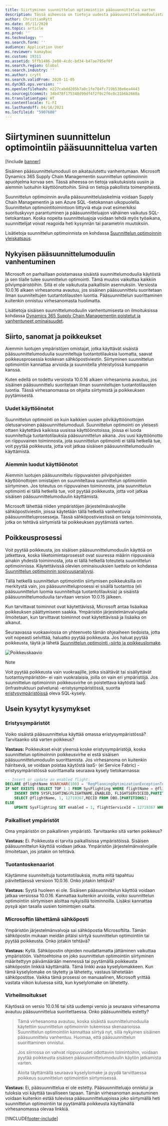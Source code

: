 ```yaml
---
title: Siirtyminen suunnittelun optimointiin pääsuunnittelua varten
description: Tässä aiheessa on tietoja uudesta pääsuunnittelumoduulista eli suunnittelun optimoinnista ja siirtymisestä siihen nykyisestä moduulista.
author: ChristianRytt
ms.date: 05/11/2020
ms.topic: article
ms.prod: ''
ms.technology: ''
ms.search.form: ''
audience: Application User
ms.reviewer: kamaybac
ms.custom: 19311
ms.assetid: 5ffb1486-2e08-4cdc-bd34-b47ae795ef0f
ms.search.region: Global
ms.search.industry: ''
ms.author: crytt
ms.search.validFrom: 2020-11-05
ms.dyn365.ops.version: ''
ms.openlocfilehash: e227cabdd205b7a0c1fe784fc719b538e6ea4443
ms.sourcegitcommit: 34b478f175348d99df4f2f0c2f6c0c21b6b2660a
ms.translationtype: HT
ms.contentlocale: fi-FI
ms.lasthandoff: 04/16/2021
ms.locfileid: "5907688"
---
```

# <a name="migration-to-planning-optimization-for-master-planning"></a>Siirtyminen suunnittelun optimointiin pääsuunnittelua varten

[!include [banner](../includes/banner.md)]

Sisäinen pääsuunnittelumoduuli on aikataulutettu vanhentumaan. Microsoft Dynamics 365 Supply Chain Managementin suunnittelun optimoinnin apuohjelma korvaa sen. Tässä aiheessa on tietoja vaikutuksista uusiin ja aiemmin luotuihin käyttöönottoihin. Siinä on tietoja pakollista toimenpiteistä.

Suunnittelun optimoinnin avulla pääsuunnittelulaskelmia voidaan Supply Chain Managementin ja sen Azure SQL -tietokannan ulkopuolella. Suunnittelun optimointitoimintoon liittyviä etuja ovat esimerkiksi suorituskyvyn parantuminen ja pääsuunnitteluajon vähäinen vaikutus SQL-tietokantaan. Koska nopeita suunnitteluajoja voidaan tehdä myös työaikana, suunnittelijat voivat reagoida heti kysynnän tai parametrin muutoksiin.

Lisätietoja suunnittelun optimoinnista on kohdassa [Suunnittelun optimoinnin yleiskatsaus](planning-optimization/planning-optimization-overview.md).

## <a name="obsolescence-of-the-existing-master-planning-engine"></a>Nykyisen pääsuunnittelumoduulin vanhentuminen

Microsoft on parhaillaan poistamassa sisäistä suunnittelumoduulia käytöstä ja sen tilalle tulee suunnittelun optimointi. Tämä muutos vaikuttaa kaikkiin pilviympäristöihin. Sillä ei ole vaikutusta paikallisiin asennuksiin. Versiosta 10.0.16 alkaen virhesanoma avautuu, jos sisäinen pääsuunnittelu suoritetaan ilman suunniteltujen tuotantotilausten luontia. Pääsuunnittelun suorittaminen kuitenkin onnistuu virhesanomasta huolimatta.

Lisätietoja sisäisen suunnittelumoduulin vanhentumisesta on ilmoituksissa kohdassa [Dynamics 365 Supply Chain Managementin poistetut ja vanhentuneet ominaisuudet](../get-started/removed-deprecated-features-scm-updates.md).

## <a name="migration-messages-and-exceptions"></a>Siirto, sanomat ja poikkeukset

Aiemmin luotujen ympäristöjen omistajat, jotka käyttävät sisäistä pääsuunnittelumoduulia suunniteltuja tuotantotilauksia luomatta, saavat poikkeusprosessia koskevan sähköpostiviestin. Siirtyminen suunnittelun optimointiin kannattaa arvioida ja suunnitella yhteistyössä kumppanin kanssa.

Kuten edellä on todettu versiosta 10.0.16 alkaen virhesanoma avautuu, jos sisäinen pääsuunnittelu suoritetaan ilman suunniteltujen tuotantotilausten luontia. Tässä virhesanomassa on ohjeita siirtymistä ja poikkeuksen pyytämisestä.

### <a name="new-deployments"></a>Uudet käyttöönotot

Suunnittelun optimointi on kuin kaikkien uusien pilvikäyttöönottojen oletusarvoinen pääsuunnittelumoduuli. Suunnittelun optimointi on yleisesti ottaen käytettävä kaikissa uusissa käyttöönotoissa, joissa ei luoda suunniteltuja tuotantotilauksia pääsuunnittelun aikana. Jos uusi käyttöönotto on riippuvainen toiminnosta, jota suunnittelun optimointi ei tällä hetkellä tue, voit pyytää poikkeusta, jotta voit jatkaa sisäisen pääsuunnittelumoduulin käyttämistä.

### <a name="existing-deployments"></a>Aiemmin luodut käyttöönotot

Aiemmin luotujen pääsuunnittelu riippuvaisten pilvipohjaisten käyttöönottojen omistajien on suunniteltava suunnittelun optimointiin siirtyminen. Jos toteutus on riippuvainen toiminnosta, jota suunnittelun optimointi ei tällä hetkellä tue, voit pyytää poikkeusta, jotta voit jatkaa sisäisen pääsuunnittelumoduulin käyttämistä.

Microsoft lähettää niiden ympäristöjen järjestelmävalvojille sähköpostiviestin, joissa käytetään tällä hetkellä vanhentuvia pääsuunnitteluprosesseja. Tässä sähköpostiviestissä on tietoja toiminnoista, jotka on tehtävä siirtymistä tai poikkeuksen pyytämistä varten.

## <a name="the-exception-process"></a>Poikkeusprosessi

Voit pyytää poikkeusta, jos sisäisen pääsuunnittelumoduulin käyttöä on jatkettava, koska liiketoimintaprosessit ovat suuressa määrin riippuvaisia ainakin yhdestä toiminnosta, jota ei tällä hetkellä toteuteta suunnittelun optimoinnissa. Käytettävissä olevien ominaisuuksien luettelo on kohdassa [Suunnittelun optimoinnin sopivuusanalyysi](planning-optimization/planning-optimization-fit-analysis.md).

Tällä hetkellä suunnittelun optimointiin siirtymisen poikkeuksilla on merkitystä vain, jos pääsuunnitteluprosessi ei sisällä tuotantoa (eli pääsuunnittelun luomia suunniteltuja tuotantotilauksia) ja sisäistä pääsuunnittelumoduulia tarvitaan version 10.0.15 jälkeen.

Kun tarvittavat toiminnot ovat käytettävissä, Microsoft antaa lisäaikaa poikkeuksen päättymiseen saakka. Ympäristön järjestelmänvalvojalla ilmoitetaan, kun tarvittavat toiminnot ovat käytettävissä ja lisäaika on alkanut.

Seuraavassa vuokaaviossa on yhteenveto tämän ohjeaiheen tiedoista, jotta voit nopeasti selvittää, haluatko pyytää poikkeusta. Jos haluat pyytää poikkeusta, täytä ja lähetä [Suunnittelun optimointi -siirto ja poikkeuslomake](https://go.microsoft.com/fwlink/?linkid=2144962).

![Poikkeuskaavio](media/exception-diagram.png "Poikkeuskaavio")

> [!NOTE]
> Voit pyytää poikkeusta vain vuokraajille, jotka sisältävät tai sisällyttävät tuotantoympäristön– ei vain vuokralaisia, joilla on vain eri ympäristöjä. Jos suunnittelun optimoinnin poikkeusvirhe on poistettava käytöstä IaaS (infrastruktuuri palveluna) -eristysympäristössä, suorita [eristysympäristöissä](#faq-sandbox) oleva SQL-kysely.

## <a name="frequently-asked-questions"></a>Usein kysytyt kysymykset

### <a name="sandbox-environments"></a><a name="faq-sandbox"></a>Eristysympäristöt

Voiko sisäistä pääsuunnittelua käyttää omassa eristysympäristössä? Tarvitaanko sitä varten poikkeus?

**Vastaus:** Poikkeukset eivät yleensä koske eristysympäristöjä, koska suunnittelun optimoinnin poikkeusvirhe ei estä sisäisen pääsuunnittelumoduulin suorittamista. Jos virhesanoma on kuitenkin häiritsevä, se voidaan poistaa käytöstä IaaS- (ei Service Fabric) -eristysympäristössä suorittamalla seuraava kysely tietokannassa:

```sql
-- Insert or update an enabled flight:
DECLARE @flightName NVARCHAR(100) = 'ReqPlanningOptimizationExceptionToggle';
IF NOT EXISTS (SELECT TOP 1 1 FROM SysFlighting WHERE flightName = @flightName)
    INSERT INTO SYSFLIGHTING(FLIGHTNAME,ENABLED, FLIGHTSERVICEID,PARTITION)
    SELECT @flightName, 1, 12719367,RECID FROM DBO.[PARTITIONS];
ELSE
    UPDATE SysFlighting SET enabled = 1, flightServiceId = 12719367 WHERE flightName = @flightName;
```

### <a name="on-premises-environments"></a>Paikalliset ympäristöt

Oma ympäristön on paikallinen ympäristö. Tarvitaanko sitä varten poikkeus?

**Vastaus:** Ei. Poikkeusta ei tarvita paikallisissa ympäristöissä. Sisäisen pääsuunnittelun käyttöä voidaan jatkaa. Ympäristön järjestelmänvalvojalle ilmoitetaan, jos jotakin on tehtävä.

### <a name="production-scenarios"></a>Tuotantoskenaariot

Käytämme suunniteltuja tuotantotilauksia, mutta mitä tapahtuu päivitettäessä versioon 10.0.16. Onko jotakin tehtävä?

**Vastaus:** Syytä huoleen ei ole. Sisäisen pääsuunnittelun käyttöä voidaan jatkaa versiossa 10.0.16. Kannattaa kuitenkin arvioida, voiko suunnittelun optimointiin siirtymisen aloittaa nykyisillä toiminnoilla. Lisäksi kannattaa pysyä ajan tasalla uusien toimintojen osalta.

### <a name="email-from-microsoft"></a>Microsoftin lähettämä sähköposti

Ympäristön järjestelmänvalvoja sai sähköpostia Microsoftilta. Tämän sähköpostin mukaan meidän pitäisi siirtyä suunnittelun optimointiin tai pyytää poikkeusta. Onko jotakin tehtävä?

**Vastaus:** Kyllä. Sähköpostin ohjeiden noudattamatta jättäminen vaikuttaa ympäristöön. Vaihtoehtoina on joko suunnittelun optimointiin siirtyminen määritettyyn päivämäärään mennessä tai pyytämällä poikkeusta sähköpostin linkkiä käyttämällä. Tämä linkki avaa kyselylomakkeen. Kun tämä kyselylomake on täytetty ja lähetetty, vastaus lähetetään sähköpostitse. Vaikka tämä prosessi on manuaalinen, Microsoft yrittää vastata viikon kuluessa siitä, kun kyselylomake on lähetetty.

### <a name="error-messages"></a>Virheilmoitukset

Käytössä on versio 10.0.16 tai sitä uudempi versio ja seuraava virhesanoma avautuu pääsuunnittelua suoritettaessa. Onko pääsuunnittelu estetty?

> Tämä virhesanoma avautuu, koska sisäistä suunnittelumoduulia käytettiin suunnittelun optimoinnin tukemissa skenaarioissa. Suunnittelun optimointiin kannattaa siirtyä nyt, sillä nykyinen sisäinen pääsuunnittelu vanhentuu. Huomaa, että pääsuunnittelun suorittaminen onnistui.
>
> Jos siirrossa on vahvat riippuvuudet odottaviin toimintoihin, voidaan pyytää poikkeusta sisäisen pääsuunnittelumoduulin käytön jatkamista varten.
>
> Aloita täyttämällä seuraava kyselylomake ja pyydä tarvittaessa poikkeus suunnittelun optimointiin siirtymisessä.

**Vastaus:** Ei, pääsuunnittelua ei ole estetty. Pääsuunnitteluajo onnistui ja tuloksia voi käyttää tavalliseen tapaan. Tämän virhesanoman avautuminen voidaan kuitenkin estää tulevissa pääsuunnitteluajoissa joko siirtymällä heti suunnittelun optimointiin tai pyytämällä poikkeusta käyttämällä virhesanomassa olevaa linkkiä.


[!INCLUDE[footer-include](../../includes/footer-banner.md)]
